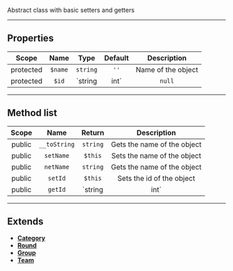 Abstract class with basic setters and getters

---

## Properties

| Scope | Name | Type | Default | Description |
| :---: | :--: | :--: | :-----: | :---------: |
| protected | `$name` | `string` | `''` | Name of the object |
| protected | `$id` | `string|int` | `null` | Id of the object |

---

## Method list

| Scope | Name | Return | Description |
| :---: | :--: | :----: | :---------: |
| public | `__toString` | `string` | Gets the name of the object |
| public | `setName` | `$this` | Sets the name of the object |
| public | `netName` | `string` | Gets the name of the object |
| public | `setId` | `$this` | Sets the id of the object |
| public | `getId` | `string|int` | Gets the id of the object |

---

## Extends

- **[Category](/classes/category/)**
- **[Round](/classes/round/)**
- **[Group](/classes/group/)**
- **[Team](/classes/team/)**
